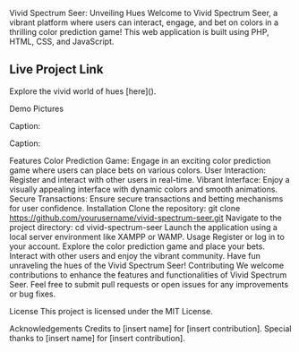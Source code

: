 Vivid Spectrum Seer: Unveiling Hues
Welcome to Vivid Spectrum Seer, a vibrant platform where users can interact, engage, and bet on colors in a thrilling color prediction game! This web application is built using PHP, HTML, CSS, and JavaScript.

## Live Project Link
Explore the vivid world of hues [here]([<insert link>](https://colorsorceryquest.in/login.php)).


Demo Pictures

Caption: <add caption>


Caption: <add caption>

Features
Color Prediction Game: Engage in an exciting color prediction game where users can place bets on various colors.
User Interaction: Register and interact with other users in real-time.
Vibrant Interface: Enjoy a visually appealing interface with dynamic colors and smooth animations.
Secure Transactions: Ensure secure transactions and betting mechanisms for user confidence.
Installation
Clone the repository: git clone https://github.com/yourusername/vivid-spectrum-seer.git
Navigate to the project directory: cd vivid-spectrum-seer
Launch the application using a local server environment like XAMPP or WAMP.
Usage
Register or log in to your account.
Explore the color prediction game and place your bets.
Interact with other users and enjoy the vibrant community.
Have fun unraveling the hues of the Vivid Spectrum Seer!
Contributing
We welcome contributions to enhance the features and functionalities of Vivid Spectrum Seer. Feel free to submit pull requests or open issues for any improvements or bug fixes.

License
This project is licensed under the MIT License.

Acknowledgements
Credits to [insert name] for [insert contribution].
Special thanks to [insert name] for [insert contribution].
